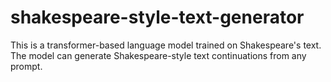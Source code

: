 # shakespeare-style-text-generator
This is a transformer-based language model trained on Shakespeare's text. The model can generate Shakespeare-style text continuations from any prompt.
